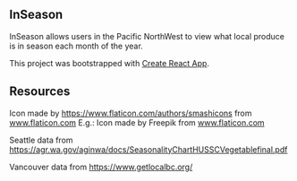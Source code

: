 ## InSeason

InSeason allows users in the Pacific NorthWest to view what local produce is in season each month of the year.

This project was bootstrapped with [Create React App](https://github.com/facebook/create-react-app).


## Resources

Icon made by https://www.flaticon.com/authors/smashicons from www.flaticon.com 
E.g.: Icon made by Freepik from www.flaticon.com 

Seattle data from https://agr.wa.gov/aginwa/docs/SeasonalityChartHUSSCVegetablefinal.pdf

Vancouver data from https://www.getlocalbc.org/
